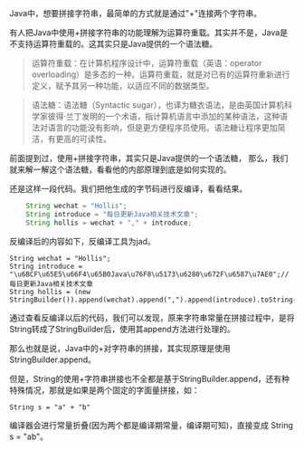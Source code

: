 Java中，想要拼接字符串，最简单的方式就是通过"+"连接两个字符串。

有人把Java中使用+拼接字符串的功能理解为运算符重载。其实并不是，Java是不支持运算符重载的。这其实只是Java提供的一个语法糖。

>运算符重载：在计算机程序设计中，运算符重载（英语：operator overloading）是多态的一种。运算符重载，就是对已有的运算符重新进行定义，赋予其另一种功能，以适应不同的数据类型。

>语法糖：语法糖（Syntactic sugar），也译为糖衣语法，是由英国计算机科学家彼得·兰丁发明的一个术语，指计算机语言中添加的某种语法，这种语法对语言的功能没有影响，但是更方便程序员使用。语法糖让程序更加简洁，有更高的可读性。

前面提到过，使用+拼接字符串，其实只是Java提供的一个语法糖， 那么，我们就来解一解这个语法糖，看看他的内部原理到底是如何实现的。

还是这样一段代码。我们把他生成的字节码进行反编译，看看结果。

```java
    String wechat = "Hollis";
    String introduce = "每日更新Java相关技术文章";
    String hollis = wechat + "," + introduce;
```
    
反编译后的内容如下，反编译工具为jad。

    String wechat = "Hollis";
    String introduce = "\u6BCF\u65E5\u66F4\u65B0Java\u76F8\u5173\u6280\u672F\u6587\u7AE0";//每日更新Java相关技术文章
    String hollis = (new StringBuilder()).append(wechat).append(",").append(introduce).toString();

通过查看反编译以后的代码，我们可以发现，原来字符串常量在拼接过程中，是将String转成了StringBuilder后，使用其append方法进行处理的。

那么也就是说，Java中的+对字符串的拼接，其实现原理是使用StringBuilder.append。

但是，String的使用+字符串拼接也不全都是基于StringBuilder.append，还有种特殊情况，那就是如果是两个固定的字面量拼接，如：

    String s = "a" + "b"

编译器会进行常量折叠(因为两个都是编译期常量，编译期可知)，直接变成 String s = "ab"。
